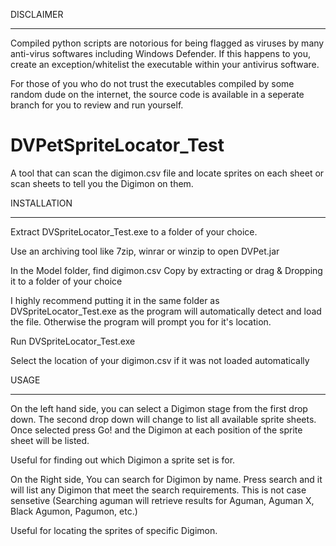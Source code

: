 DISCLAIMER
_______________________________________________________________________________________________________________________________________________________________________________
Compiled python scripts are notorious for being flagged as viruses by many anti-virus softwares including Windows Defender.  If this happens to you, create an exception/whitelist the executable within your antivirus software.

For those of you who do not trust the executables compiled by some random dude on the internet, the source code is available in a seperate branch for you to review and run yourself.

# DVPetSpriteLocator_Test
A tool that can scan the digimon.csv file and locate sprites on each sheet or scan sheets to tell you the Digimon on them.

INSTALLATION
_______________________________________________________________________________________________________________________________________________________________________________
Extract DVSpriteLocator_Test.exe to a folder of your choice.

Use an archiving tool like 7zip, winrar or winzip to open DVPet.jar

In the Model folder, find digimon.csv
Copy by extracting or drag & Dropping it to a folder of your choice

I highly recommend putting it in the same folder as DVSpriteLocator_Test.exe as the program will automatically detect and load the file. Otherwise the program will prompt you for it's location.

Run DVSpriteLocator_Test.exe

Select the location of your digimon.csv if it was not loaded automatically


USAGE
_______________________________________________________________________________________________________________________________________________________________________________

On the left hand side, you can select a Digimon stage from the first drop down. The second drop down will change to list all available sprite sheets. 
Once selected press Go! and the Digimon at each position of the sprite sheet will be listed.

Useful for finding out which Digimon a sprite set is for.



On the Right side, You can search for Digimon by name. Press search and it will list any Digimon that meet the search requirements. This is not case sensetive
(Searching aguman will retrieve results for Aguman, Aguman X, Black Agumon, Pagumon, etc.)

Useful for locating the sprites of specific Digimon.
